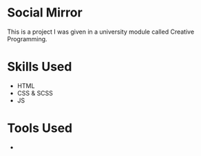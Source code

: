 # Social Mirror
This is a project I was given in a university module called Creative Programming.

# Skills Used
- HTML
- CSS & SCSS
- JS 
 
# Tools Used
- 